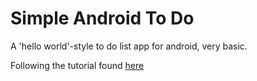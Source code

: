 # Simple Android To Do

A 'hello world'-style to do list app for android, very basic.

Following the tutorial found [here](https://docs.google.com/presentation/d/1lCFvYa3997wIUf7lwhbk7T8fblLBo4wjq_VxROWl4vs)